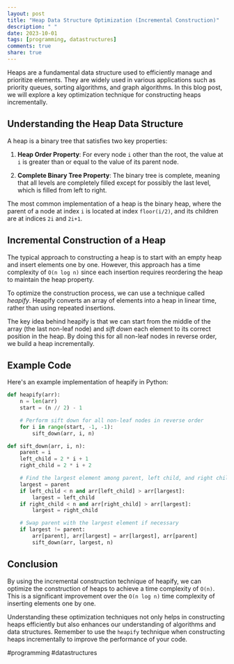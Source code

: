 ```yaml
---
layout: post
title: "Heap Data Structure Optimization (Incremental Construction)"
description: " "
date: 2023-10-01
tags: [programming, datastructures]
comments: true
share: true
---
```


Heaps are a fundamental data structure used to efficiently manage and prioritize elements. They are widely used in various applications such as priority queues, sorting algorithms, and graph algorithms. In this blog post, we will explore a key optimization technique for constructing heaps incrementally.

## Understanding the Heap Data Structure

A heap is a binary tree that satisfies two key properties:

1. **Heap Order Property**: For every node `i` other than the root, the value at `i` is greater than or equal to the value of its parent node.

2. **Complete Binary Tree Property**: The binary tree is complete, meaning that all levels are completely filled except for possibly the last level, which is filled from left to right.

The most common implementation of a heap is the binary heap, where the parent of a node at index `i` is located at index `floor(i/2)`, and its children are at indices `2i` and `2i+1`.

## Incremental Construction of a Heap

The typical approach to constructing a heap is to start with an empty heap and insert elements one by one. However, this approach has a time complexity of `O(n log n)` since each insertion requires reordering the heap to maintain the heap property.

To optimize the construction process, we can use a technique called _heapify_. Heapify converts an array of elements into a heap in linear time, rather than using repeated insertions.

The key idea behind heapify is that we can start from the middle of the array (the last non-leaf node) and _sift down_ each element to its correct position in the heap. By doing this for all non-leaf nodes in reverse order, we build a heap incrementally.

## Example Code

Here's an example implementation of heapify in Python:

```python
def heapify(arr):
    n = len(arr)
    start = (n // 2) - 1

    # Perform sift down for all non-leaf nodes in reverse order
    for i in range(start, -1, -1):
        sift_down(arr, i, n)

def sift_down(arr, i, n):
    parent = i
    left_child = 2 * i + 1
    right_child = 2 * i + 2

    # Find the largest element among parent, left child, and right child
    largest = parent
    if left_child < n and arr[left_child] > arr[largest]:
        largest = left_child
    if right_child < n and arr[right_child] > arr[largest]:
        largest = right_child

    # Swap parent with the largest element if necessary
    if largest != parent:
        arr[parent], arr[largest] = arr[largest], arr[parent]
        sift_down(arr, largest, n)
```

## Conclusion

By using the incremental construction technique of heapify, we can optimize the construction of heaps to achieve a time complexity of `O(n)`. This is a significant improvement over the `O(n log n)` time complexity of inserting elements one by one. 

Understanding these optimization techniques not only helps in constructing heaps efficiently but also enhances our understanding of algorithms and data structures. Remember to use the `heapify` technique when constructing heaps incrementally to improve the performance of your code.

#programming #datastructures